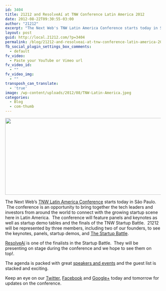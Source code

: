 ```yaml
---
id: 3404
title: 21212 and ResolveAí at TNW Conference Latin America 2012
date: 2012-08-22T09:30:55-03:00
author: "21212"
excerpt: "The Next Web's TNW Latin America Conference starts today in São Paulo.  The conference is an opportunity to bring together the tech leaders and investors from around the world to connect with the growing startup scene here in Latin America."
layout: post
guid: http://local.21212.com/?p=3404
permalink: /blog/21212-and-resolveai-at-tnw-conference-latin-america-2012/
fb_social_plugin_settings_box_comments:
  - default
fv_video:
  - Paste your YouTube or Vimeo url
fv_video_id:
  - ""
fv_video_img:
  - ""
transposh_can_translate:
  - 'true'
image: /wp-content/uploads/2012/08/TNW-Latin-America.jpeg
categories:
  - Blog
  - com-thumb
---
```

[<img class="alignnone size-full wp-image-3420" title="logo" src="http://local.21212.com/wp-content/uploads/2012/08/logo.jpg" alt="" width="520" height="248" srcset="http://localhost:8080/wp-content/uploads/2012/08/logo.jpg 520w, http://localhost:8080/wp-content/uploads/2012/08/logo-300x143.jpg 300w" sizes="(max-width: 520px) 100vw, 520px" />](http://local.21212.com/wp-content/uploads/2012/08/logo.jpg)

The Next Web&#8217;s [TNW Latin America Conference](http://thenextweb.com/conference/latinamerica) starts today in São Paulo.  The conference is an opportunity to bring together the tech leaders and investors from around the world to connect with the growing startup scene here in Latin America.  The conference will feature panels and keynotes as well as startup demo tables and the finals of the TNW Startup Battle.  21212 will be represented by three members, including two of our founders, to see the keynotes, panels, startup demos, and [The Startup Battle](http://thenextweb.com/conference/latinamerica/startupbattle).

[ResolveAí](http://www.resolveai.com.br) is one of the finalists in the Startup Battle.  They will be presenting on stage during the conference and we hope to see them on top!.

The agenda is packed with great [speakers and events](http://thenextweb.com/conference/latinamerica/agenda) and the guest list is stacked and exciting.

Keep an eye on our [Twitter](http://twitter.com/21212com), [Facebook](https://www.facebook.com/21212com) and [Google+](https://plus.google.com/u/1/b/104563775292022997062/104563775292022997062/posts) today and tomorrow for updates on the conference.